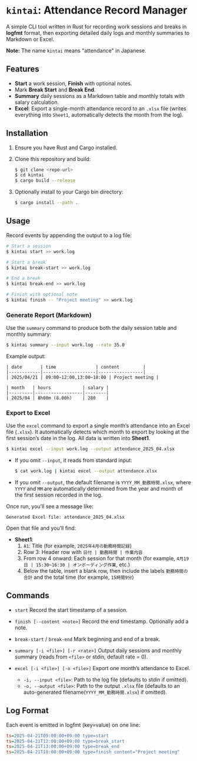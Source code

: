 # `kintai`: Attendance Record Manager

A simple CLI tool written in Rust for recording work sessions and breaks in **logfmt** format, then exporting detailed daily logs and monthly summaries to Markdown or Excel.

**Note:** The name `kintai` means "attendance" in Japanese.

## Features

- **Start** a work session, **Finish** with optional notes.
- Mark **Break Start** and **Break End**.
- **Summary** daily sessions as a Markdown table and monthly totals with salary calculation.
- **Excel**: Export a single-month attendance record to an `.xlsx` file (writes everything into `Sheet1`, automatically detects the month from the log).

## Installation

1. Ensure you have Rust and Cargo installed.
2. Clone this repository and build:

   ```sh
   $ git clone <repo-url>
   $ cd kintai
   $ cargo build --release
   ```

3. Optionally install to your Cargo bin directory:

   ```sh
   $ cargo install --path .
   ```

## Usage

Record events by appending the output to a log file:

```sh
# Start a session
$ kintai start >> work.log

# Start a break
$ kintai break-start >> work.log

# End a break
$ kintai break-end >> work.log

# Finish with optional note
$ kintai finish -- "Project meeting" >> work.log
```

### Generate Report (Markdown)

Use the `summary` command to produce both the daily session table and monthly summary:

```sh
$ kintai summary --input work.log --rate 35.0
```

Example output:

```plaintext
| date       | time               | content         |
|------------|--------------------|-----------------|
| 2025/04/21 | 09:00~12:00,13:00~18:00 | Project meeting |

| month   | hours            | salary |
|---------|------------------|--------|
| 2025/04 | 8h00m (8.00h)    | 280    |
```

### Export to Excel

Use the `excel` command to export a single month’s attendance into an Excel file (`.xlsx`). It automatically detects which month to export by looking at the first session’s date in the log. All data is written into **Sheet1**.

```sh
$ kintai excel --input work.log --output attendance_2025_04.xlsx
```

- If you omit `--input`, it reads from standard input:
  ```sh
  $ cat work.log | kintai excel --output attendance.xlsx
  ```
- If you omit `--output`, the default filename is `YYYY_MM_勤務時間.xlsx`, where `YYYY` and `MM` are automatically determined from the year and month of the first session recorded in the log.

Once run, you’ll see a message like:

```plaintext
Generated Excel file: attendance_2025_04.xlsx
```

Open that file and you’ll find:

- **Sheet1**:
  1. `A1`: Title (for example, `2025年4月の勤務時間記録`)
  2. Row 3: Header row with `日付 | 勤務時間 | 作業内容`
  3. From row 4 onward: Each session for that month (for example, `4月19日 | 15:30~16:30 | オンボーディング作業`, etc.)
  4. Below the table, insert a blank row, then include the labels `勤務時間の合計` and the total time (for example, `15時間9分`)

## Commands

- `start`
  Record the start timestamp of a session.

- `finish [--content <note>]`
  Record the end timestamp. Optionally add a note.

- `break-start` / `break-end`
  Mark beginning and end of a break.

- `summary [-i <file>] [-r <rate>]`
  Output daily sessions and monthly summary (reads from `<file>` or stdin, default rate = 0).

- `excel [-i <file>] [-o <file>]`
  Export one month’s attendance to Excel.
  - `-i, --input <file>`: Path to the log file (defaults to stdin if omitted).
  - `-o, --output <file>`: Path to the output `.xlsx` file (defaults to an auto-generated filename(`YYYY_MM_勤務時間.xlsx`) if omitted).


## Log Format

Each event is emitted in logfmt (key=value) on one line:

```ini
ts=2025-04-21T09:00:00+09:00 type=start
ts=2025-04-21T12:00:00+09:00 type=break_start
ts=2025-04-21T13:00:00+09:00 type=break_end
ts=2025-04-21T18:00:00+09:00 type=finish content="Project meeting"
```
